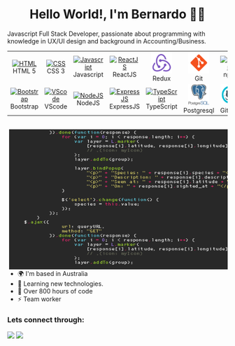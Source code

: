 <h1 align="center">Hello World!, I'm Bernardo 👩‍💻</h1>

Javascript Full Stack Developer, passionate about programming with knowledge in UX/UI design and background in Accounting/Business.

>
<table align="center">
  <tr>
    <td align="center" width="96">
      <a href="#">
        <img src="https://upload.wikimedia.org/wikipedia/commons/6/61/HTML5_logo_and_wordmark.svg" width="48" height="48" alt="HTML" />
      </a>
      <br>HTML 5
    </td>
    <td align="center" width="96">
      <a href="#">
        <img src="https://upload.wikimedia.org/wikipedia/commons/d/d5/CSS3_logo_and_wordmark.svg" width="48" height="48" alt="CSS" />
      </a>
      <br>CSS 3
    </td>
    <td align="center" width="96">
      <a href="#">
        <img src="https://upload.wikimedia.org/wikipedia/commons/9/99/Unofficial_JavaScript_logo_2.svg" width="48" height="48" alt="Javascript" />
      </a>
      <br>Javascript
    </td>
    <td align="center" width="96">
      <a href="#">
        <img src="https://www.vectorlogo.zone/logos/reactjs/reactjs-icon.svg" width="48" height="48" alt="ReactJS" />
      </a>
      <br>ReactJS
    </td>
    <td align="center" width="96">
      <a href="#">
        <img src="https://raw.githubusercontent.com/sachinverma53121/sachinverma53121/master/icons/redux.png" width="48" height="48" alt="Redux" />
      </a>
      <br>Redux
    <td align="center" width="96">
      <a href="#">
        <img src="https://raw.githubusercontent.com/sachinverma53121/sachinverma53121/master/icons/git.png" width="48" height="48" alt="Git" />
      </a>
      <br>Git
    </td>
    <td align="center"  width="96">
      <a href="#">
        <img src="https://upload.wikimedia.org/wikipedia/commons/d/db/Npm-logo.svg" width="48" height="48" alt="npm" />
      </a>
      <br>npm
    </td>
  </tr>
    </td>
  <tr align="center">
    <td align="center" width="96">
      <a href="#">
        <img src="https://www.vectorlogo.zone/logos/getbootstrap/getbootstrap-ar21.svg" width="100" height="48" alt="Bootstrap" />
      </a>
      <br>Bootstrap
    </td>
    <td align="center"  width="96">
      <a href="#">
        <img src="https://upload.wikimedia.org/wikipedia/commons/9/9a/Visual_Studio_Code_1.35_icon.svg" width="48" height="48" alt="VScode" />
      </a>
      <br>VScode
    </td>
    <td align="center" width="96">
      <a href="#">
        <img src="https://upload.wikimedia.org/wikipedia/commons/d/d9/Node.js_logo.svg" width="48" height="48" alt="NodeJS" />
      </a>
      <br>NodeJS
    </td>
    <td align="center" width="96"> 
      <a href="#" >
        <img src="https://www.vectorlogo.zone/logos/expressjs/expressjs-icon.svg" width="48" height="48" alt="ExpressJS" />
      </a>
      <br>ExpressJS
    </td>
    <td align="center" width="96">
      <a href="#">
        <img src="https://upload.wikimedia.org/wikipedia/commons/thumb/4/4c/Typescript_logo_2020.svg/1200px-Typescript_logo_2020.svg.png" width="48" height="48" alt="TypeScript" />
      </a>
      <br>TypeScript
    </td>
    <td align="center" width="96">
      <a href="#">
        <img src="https://raw.githubusercontent.com/sachinverma53121/sachinverma53121/master/icons/psql.png" width="48" height="48" alt="Postgresql" />
      </a>
      <br>Postgresql
    </td>
    <!-- <td align="center" width="96">
      <a href="#">
        <img src="https://www.vectorlogo.zone/logos/getpostman/getpostman-icon.svg" width="48" height="48" alt="Postman" />
      </a>
      <br>Postman
    </td> -->
    <td align="center"  width="96">
      <a href="#">
        <img src="https://raw.githubusercontent.com/sachinverma53121/sachinverma53121/master/icons/github.png" width="48" height="48" alt="Github" />
      </a>
      <br>Github
    </td>
  </tr>
</table>
<br/>


<img align="right" alt="This is an animated gif image, but it does not move" src="https://github.com/bhumikatewary/bhumikatewary/blob/main/giphy.gif" width="500" height="320" />

- 🌍 I'm based in Australia
- 🌱 Learning new technologies.
- 👯 Over 800 hours of code
- ⚡ Team worker

### Lets connect through:

<a href = "mailto: berrfarias@gmail.com"><img src="https://img.icons8.com/color/48/000000/gmail-new.png"/></a>
<a href="https://www.linkedin.com/in/bernardoefarias/"><img src="https://img.icons8.com/color/48/000000/linkedin.png"/></a>



